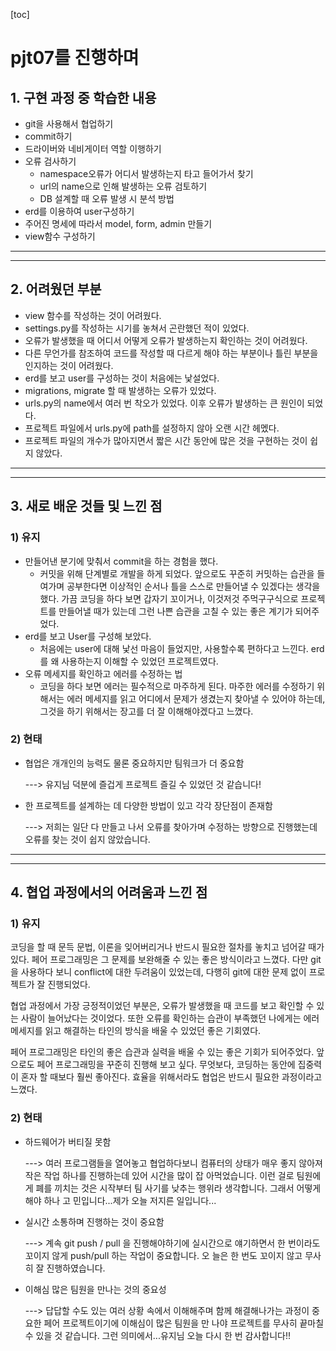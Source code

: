 [toc]

# pjt07를 진행하며



## 1. 구현 과정 중 학습한 내용

- git을 사용해서 협업하기
- commit하기
- 드라이버와 네비게이터 역할 이행하기
- 오류 검사하기
  - namespace오류가 어디서 발생하는지 타고 들어가서 찾기
  - url의 name으로 인해 발생하는 오류 검토하기
  - DB 설계할 때 오류 발생 시 분석 방법
- erd를 이용하여 user구성하기
- 주어진 명세에 따라서 model, form, admin 만들기
- view함수 구성하기

----

----

## 2. 어려웠던 부분

- view 함수를 작성하는 것이 어려웠다.
- settings.py를 작성하는 시기를 놓쳐서 곤란했던 적이 있었다.
- 오류가 발생했을 때 어디서 어떻게 오류가 발생하는지 확인하는 것이 어려웠다.
- 다른 무언가를 참조하여 코드를 작성할 때 다르게 해야 하는 부분이나 틀린 부분을 인지하는 것이 어려웠다.
- erd를 보고 user를 구성하는 것이 처음에는 낯설었다.
- migrations, migrate 할 때 발생하는 오류가 있었다.
- urls.py의 name에서 여러 번 착오가 있었다. 이후 오류가 발생하는 큰 원인이 되었다.
- 프로젝트 파일에서 urls.py에 path를 설정하지 않아 오랜 시간 헤멨다.
- 프로젝트 파일의 개수가 많아지면서 짧은 시간 동안에 많은 것을 구현하는 것이 쉽지 않았다.

----

----

## 3. 새로 배운 것들 및 느낀 점

### 1) 유지

- 만들어낸 분기에 맞춰서 commit을 하는 경험을 했다.
  - 커밋을 위해 단계별로 개발을 하게 되었다. 앞으로도 꾸준히 커밋하는 습관을 들여가며 공부한다면 이상적인 순서나 틀을 스스로 만들어낼 수 있겠다는 생각을 했다. 가끔 코딩을 하다 보면 갑자기 꼬이거나, 이것저것 주먹구구식으로 프로젝트를 만들어낼 때가 있는데 그런 나쁜 습관을 고칠 수 있는 좋은 계기가 되어주었다.
- erd를 보고 User를 구성해 보았다.
  - 처음에는 user에 대해 낯선 마음이 들었지만, 사용할수록 편하다고 느낀다. erd를 왜 사용하는지 이해할 수 있었던 프로젝트였다.
- 오류 메세지를 확인하고 에러를 수정하는 법
  - 코딩을 하다 보면 에러는 필수적으로 마주하게 된다. 마주한 에러를 수정하기 위해서는 에러 메세지를 읽고 어디에서 문제가 생겼는지 찾아낼 수 있어야 하는데, 그것을 하기 위해서는 장고를 더 잘 이해해야겠다고 느꼈다.

### 2) 현태

- 협업은 개개인의 능력도 물론 중요하지만 팀워크가 더 중요함

  ---> 유지님 덕분에 즐겁게 프로젝트 즐길 수 있었던 것 같습니다!

- 한 프로젝트를 설계하는 데 다양한 방법이 있고 각각 장단점이 존재함

  ---> 저희는 일단 다 만들고 나서 오류를 찾아가며 수정하는 방향으로 진행했는데 오류를 찾는 것이 쉽지 않았습니다.

----

----

## 4. 협업 과정에서의 어려움과 느낀 점

### 1) 유지

코딩을 할 때 문득 문법, 이론을 잊어버리거나 반드시 필요한 절차를 놓치고 넘어갈 때가 있다. 페어 프로그래밍은 그 문제를 보완해줄 수 있는 좋은 방식이라고 느꼈다. 다만 git을 사용하다 보니 conflict에 대한 두려움이 있었는데, 다행히 git에 대한 문제 없이 프로젝트가 잘 진행되었다.

협업 과정에서 가장 긍정적이었던 부분은, 오류가 발생했을 때 코드를 보고 확인할 수 있는 사람이 늘어났다는 것이었다. 또한 오류를 확인하는 습관이 부족했던 나에게는 에러 메세지를 읽고 해결하는 타인의 방식을 배울 수 있었던 좋은 기회였다.

페어 프로그래밍은 타인의 좋은 습관과 실력을 배울 수 있는 좋은 기회가 되어주었다. 앞으로도 페어 프로그래밍을 꾸준히 진행해 보고 싶다. 무엇보다, 코딩하는 동안에 집중력이 혼자 할 때보다 훨씬 좋아진다. 효율을 위해서라도 협업은 반드시 필요한 과정이라고 느꼈다.

### 2) 현태

- 하드웨어가 버티질 못함

  ---> 여러 프로그램들을 열어놓고 협업하다보니 컴퓨터의 상태가 매우 좋지 않아져 작은 작업 하나를 진행하는데 있어 시간을 많이 잡	   아먹었습니다. 이런 걸로 팀원에게 폐를 끼치는 것은 시작부터 팀 사기를 낮추는 행위라 생각합니다. 그래서 어떻게 해야 하나 고	   민입니다...제가 오늘 저지른 일입니다...

- 실시간 소통하며 진행하는 것이 중요함

  ---> 계속 git push / pull 을 진행해야하기에 실시간으로 얘기하면서 한 번이라도 꼬이지 않게 push/pull 하는 작업이 중요합니다. 오	   늘은 한 번도 꼬이지 않고 무사히 잘 진행하였습니다.

- 이해심 많은 팀원을 만나는 것의 중요성

  ---> 답답할 수도 있는 여러 상황 속에서 이해해주며 함께 해결해나가는 과정이 중요한 페어 프로젝트이기에 이해심이 많은 팀원을 만	   나야 프로젝트를 무사히 끝마칠 수 있을 것 같습니다. 그런 의미에서...유지님 오늘 다시 한 번 감사합니다!! 





